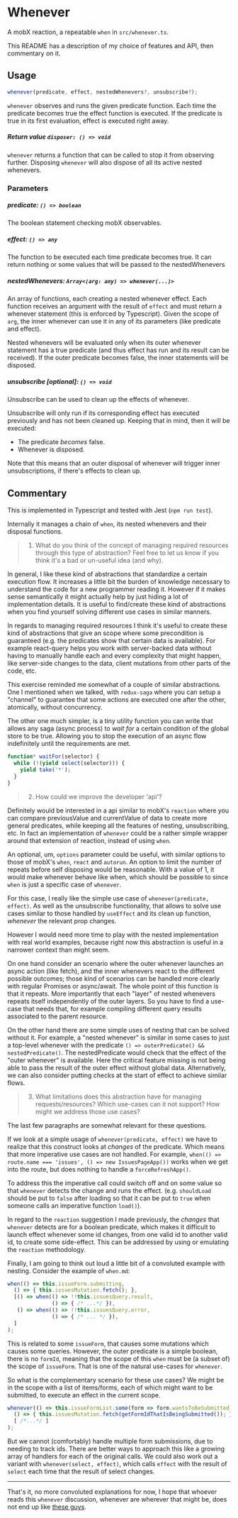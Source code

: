 # Whenever

A mobX reaction, a repeatable `when` in `src/whenever.ts`.

This README has a description of my choice of features and API, then commentary on it.

## Usage

```js
whenever(predicate, effect, nestedWhenevers?, unsubscribe?);
```

`whenever` observes and runs the given predicate function. Each time the predicate becomes true the effect function is executed. If the predicate is true in its first evaluation, effect is executed right away.

##### Return value `disposer: () => void`

`whenever` returns a function that can be called to stop it from observing further. Disposing `whenever` will also dispose of all its active nested whenevers.

### Parameters

##### predicate: `() => boolean`

The boolean statement checking mobX observables.

##### effect: `() => any`

The function to be executed each time predicate becomes true. It can return nothing or some values that will be passed to the nestedWhenevers


##### nestedWhenevers: `Array<(arg: any) => whenever(...)>`

An array of functions, each creating a nested whenever effect. Each function receives an argument with the result of `effect` and must return a whenever statement (this is enforced by Typescript). Given the scope of `arg`, the inner whenever can use it in any of its parameters (like predicate and effect).

Nested whenevers will be evaluated only when its outer whenever statement has a true predicate (and thus effect has run and its result can be received). If the outer predicate becomes false, the inner statements will be disposed.

##### unsubscribe [optional]: `() => void`

Unsubscribe can be used to clean up the effects of whenever.

Unsubscribe will only run if its corresponding effect has executed previously and has not been cleaned up. Keeping that in mind, then it will be executed:
* The predicate *becomes* false.
* Whenever is disposed.

Note that this means that an outer disposal of whenever will trigger inner unsubscriptions, if there's effects to clean up.

## Commentary

This is implemented in Typescript and tested with Jest (`npm run test`).

Internally it manages a chain of `when`, its nested whenevers and their disposal functions.

> 1. What do you think of the concept of managing required resources through this type of abstraction? Feel free to let us know if you think it's a bad or un-useful idea (and why).

In general, I like these kind of abstractions that standardize a certain execution flow. It increases a little bit the burden of knowledge necessary to understand the code for a new programmer reading it. However if it makes sense semantically it might actually help by just hiding a lot of implementation details. It is useful to find/create these kind of abstractions when you find yourself solving different use cases in similar manners.

In regards to managing required resources I think it's useful to create these kind of abstractions that give an scope where some precondition is guaranteed (e.g. the predicates show that certain data is available). For example react-query helps you work with server-backed data without having to manually handle each and every complexity that might happen, like server-side changes to the data, client mutations from other parts of the code, etc.

This exercise reminded me somewhat of a couple of similar abstractions. One I mentioned when we talked, with `redux-saga` where you can setup a "channel" to guarantee that some actions are executed one after the other, atomically, without concurrency.

The other one much simpler, is a tiny utility function you can write that allows any saga (async process) to *wait for* a certain condition of the global store to be true. Allowing you to stop the execution of an async flow indefinitely until the requirements are met.

```js
function* waitFor(selector) {
  while (!(yield select(selector))) {
    yield take('*');
  }
}
```

> 2. How could we improve the developer 'api'?

Definitely would be interested in a api similar to mobX's `reaction` where you can compare previousValue and currentValue of data to create more general predicates, while keeping all the features of nesting, unsubscribing, etc. In fact an implementation of `whenever` could be a rather simple wrapper around that extension of reaction, instead of using `when`.

An optional, um, `options` parameter could be useful, with similar options to those of mobX's `when`, `react` and `autorun`. An option to limit the number of repeats before self disposing would be reasonable. With a value of 1, it would make whenever behave like when, which should be possible to since `when` is just a specific case of `whenever`.

For this case, I really like the simple use case of `whenever(predicate, effect)`. As well as the unsubscribe functionality, that allows to solve use cases similar to those handled by `useEffect` and its clean up function, *whenever* the relevant prop changes.

However I would need more time to play with the nested implementation with real world examples, because right now this abstraction is useful in a narrower context than might seem.

On one hand consider an scenario where the outer whenever launches an async action (like fetch), and the inner whenevers react to the different possible outcomes; those kind of scenarios can be handled more clearly with regular Promises or async/await. The whole point of this function is that it repeats. More importantly that each "layer" of nested whenevers repeats itself independently of the outer layers. So you have to find a use-case that needs that, for example compiling different query results associated to the parent resource.

On the other hand there are some simple uses of nesting that can be solved without it. For example, a "nested whenever" is similar in some cases to just a top-level whenever with the predicate `() => outerPredicate() && nestedPredicate()`. The nestedPredicate would check that the effect of the "outer whenever" is available. Here the critical feature missing is not being able to pass the result of the outer effect without global data. Alternatively, we can also consider putting checks at the start of effect to achieve similar flows.


> 3. What limitations does this abstraction have for managing requests/resources? Which use-cases can it not support?  How might we address those use cases?

The last few paragraphs are somewhat relevant for these questions.

If we look at a simple usage of `whenever(predicate, effect)` we have to realize that this construct looks at *changes* of the predicate. Which means that more imperative use cases are not handled. For example, `when(() => route.name === 'issues', () => new IssuesPageApp())` works when we get into the route, but does nothing to handle a `forceRefreshApp()`.

To address this the imperative call could switch off and on some value so that `whenever` detects the change and runs the effect. (e.g. `shouldLoad` should be put to `false` after loading so that it can be put to `true` when someone calls an imperative function `load()`).

In regard to the `reaction` suggestion I made previously, the *changes* that `whenever` detects are for a boolean predicate, which makes it difficult to launch effect whenever some id changes, from one valid id to another valid id, to create some side-effect. This can be addressed by using or emulating the `reaction` methodology.

Finally, I am going to think out loud a little bit of a convoluted example with nesting. Consider the example of `when.md`:

```js
when(() => this.issueForm.submitting,
  () => { this.issuesMutation.fetch(); },
  [() => when(() => !!this.issuesQuery.result,
              () => { /* ...*/ }),
   () => when(() => !!this.issuesQuery.error,
              () => { /* ... */ }),
  ]
);
```

This is related to some `issueForm`, that causes some mutations which causes some queries. However, the outer predicate is a simple boolean, there is no `formId`, meaning that the scope of this `when` must be (a subset of) the scope of `issueForm`. That is one of the natural use-cases for `whenever`.

So what is the complementary scenario for these use cases? We might be in the scope with a list of items/forms, each of which might want to be submitted, to execute an effect in the current scope.

```js
whenever(() => this.issueFormList.some(form => form.wantsToBeSubmitted),
  () => { this.issuesMutation.fetch(getFormIdThatIsBeingSubmitted()); },
  [ /*...*/ ]
);
```

But we cannot (comfortably) handle multiple form submissions, due to needing to track ids. There are better ways to approach this like a growing array of handlers for each of the original calls. We could also work out a variant with `whenever(select, effect)`, which calls `effect` with the result of `select` each time that the result of select changes.

---

That's it, no more convoluted explanations for now, I hope that whoever reads this `whenever` discussion, whenever are wherever that might be, does not end up like [these guys](https://www.youtube.com/watch?v=kTcRRaXV-fg).
